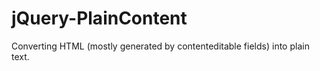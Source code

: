 jQuery-PlainContent
===================

Converting HTML (mostly generated by contenteditable fields) into plain text.
